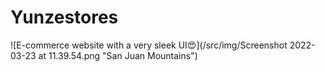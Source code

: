 # Yunzestores
![E-commerce website with a very sleek UI😍](/src/img/Screenshot 2022-03-23 at 11.39.54.png "San Juan Mountains")
